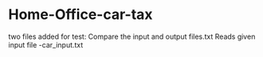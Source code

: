 # Home-Office-car-tax
two files added for test:
Compare the input and output files.txt
Reads given input file -car_input.txt
